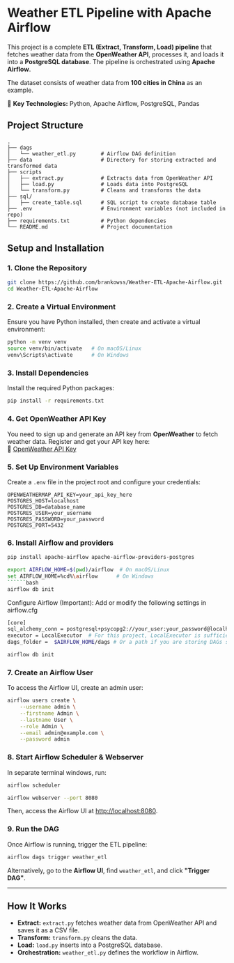 # Weather ETL Pipeline with Apache Airflow

This project is a complete **ETL (Extract, Transform, Load) pipeline** that fetches weather data from the **OpenWeather API**, processes it, and loads it into a **PostgreSQL database**. The pipeline is orchestrated using **Apache Airflow**.

The dataset consists of weather data from **100 cities in China** as an example.

🚀 **Key Technologies:** Python, Apache Airflow, PostgreSQL, Pandas  

## Project Structure
```
.
├── dags
│   └── weather_etl.py        # Airflow DAG definition
├── data                      # Directory for storing extracted and transformed data
├── scripts
│   ├── extract.py            # Extracts data from OpenWeather API
│   ├── load.py               # Loads data into PostgreSQL
│   └── transform.py          # Cleans and transforms the data
├── sql/
│   ├── create_table.sql      # SQL script to create database table
├── .env                      # Environment variables (not included in repo)
├── requirements.txt          # Python dependencies
└── README.md                 # Project documentation
```

## Setup and Installation

### 1. Clone the Repository
```bash
git clone https://github.com/brankowss/Weather-ETL-Apache-Airflow.git
cd Weather-ETL-Apache-Airflow
```

### 2. Create a Virtual Environment
Ensure you have Python installed, then create and activate a virtual environment:
```bash
python -m venv venv
source venv/bin/activate   # On macOS/Linux
venv\Scripts\activate      # On Windows
```

### 3. Install Dependencies
Install the required Python packages:
```bash
pip install -r requirements.txt
```

### 4. Get OpenWeather API Key
You need to sign up and generate an API key from **OpenWeather** to fetch weather data. Register and get your API key here:  
🔗 [OpenWeather API Key](https://home.openweathermap.org/users/sign_up)

### 5. Set Up Environment Variables
Create a `.env` file in the project root and configure your credentials:
```env
OPENWEATHERMAP_API_KEY=your_api_key_here
POSTGRES_HOST=localhost
POSTGRES_DB=database_name
POSTGRES_USER=your_username
POSTGRES_PASSWORD=your_password
POSTGRES_PORT=5432
```

### 6. Install Airflow and providers
```bash
pip install apache-airflow apache-airflow-providers-postgres
```
```bash
export AIRFLOW_HOME=$(pwd)/airflow  # On macOS/Linux
set AIRFLOW_HOME=%cd%\airflow      # On Windows
``````bash
airflow db init
```
Configure Airflow (Important):
Add or modify the following settings in airflow.cfg
```bash
[core]
sql_alchemy_conn = postgresql+psycopg2://your_user:your_password@localhost/your_db_name  # If you want to use a PostgreSQL for metadata
executor = LocalExecutor  # For this project, LocalExecutor is sufficient
dags_folder =  $AIRFLOW_HOME/dags # Or a path if you are storing DAGs somewhere else
```
```bash
airflow db init
```
### 7. Create an Airflow User
To access the Airflow UI, create an admin user:
```bash
airflow users create \
    --username admin \
    --firstname Admin \
    --lastname User \
    --role Admin \
    --email admin@example.com \
    --password admin
```

### 8. Start Airflow Scheduler & Webserver
In separate terminal windows, run:
```bash
airflow scheduler
```
```bash
airflow webserver --port 8080
```
Then, access the Airflow UI at [http://localhost:8080](http://localhost:8080).

### 9. Run the DAG
Once Airflow is running, trigger the ETL pipeline:
```bash
airflow dags trigger weather_etl
```
Alternatively, go to the **Airflow UI**, find `weather_etl`, and click **"Trigger DAG"**.

---

## How It Works
- **Extract:** `extract.py` fetches weather data from OpenWeather API and saves it as a CSV file.
- **Transform:** `transform.py` cleans the data.
- **Load:** `load.py` inserts into a PostgreSQL database.
- **Orchestration:** `weather_etl.py` defines the workflow in Airflow.
